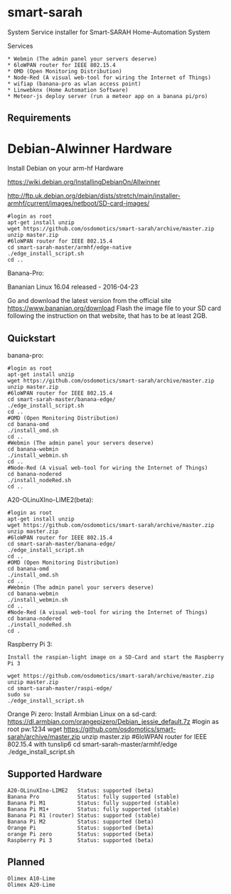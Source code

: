 ﻿smart-sarah
===========

System Service installer for Smart-SARAH Home-Automation System

Services

    * Webmin (The admin panel your servers deserve)
    * 6loWPAN router for IEEE 802.15.4
    * OMD (Open Monitoring Distribution)
    * Node-Red (A visual web-tool for wiring the Internet of Things)
    * wifiap (banana-pro as wlan access point)
    * Linwebknx (Home Automation Software)
    * Meteor-js deploy server (run a meteor app on a banana pi/pro)    

Requirements
------------
Debian-Alwinner Hardware
========================

Install Debian on your arm-hf Hardware

https://wiki.debian.org/InstallingDebianOn/Allwinner

http://ftp.uk.debian.org/debian/dists/stretch/main/installer-armhf/current/images/netboot/SD-card-images/

    #login as root
    apt-get install unzip
    wget https://github.com/osdomotics/smart-sarah/archive/master.zip
    unzip master.zip
    #6loWPAN router for IEEE 802.15.4
    cd smart-sarah-master/armhf/edge-native
    ./edge_install_script.sh
    cd ..

Banana-Pro:

Bananian Linux 16.04 released - 2016-04-23

Go and download the latest version from the official site https://www.bananian.org/download Flash the image file to your SD card following the instruction on that website, that has to be at least 2GB.


Quickstart
----------
banana-pro:

    #login as root
    apt-get install unzip
    wget https://github.com/osdomotics/smart-sarah/archive/master.zip
    unzip master.zip
    #6loWPAN router for IEEE 802.15.4
    cd smart-sarah-master/banana-edge/
    ./edge_install_script.sh
    cd ..
    #OMD (Open Monitoring Distribution)
    cd banana-omd
    ./install_omd.sh
    cd ..
    #Webmin (The admin panel your servers deserve)
    cd banana-webmin
    ./install_webmin.sh
    cd ..
    #Node-Red (A visual web-tool for wiring the Internet of Things)
    cd banana-nodered
    ./install_nodeRed.sh 
    cd ..

A20-OLinuXIno-LIME2(beta):

    #login as root
    apt-get install unzip
    wget https://github.com/osdomotics/smart-sarah/archive/master.zip
    unzip master.zip
    #6loWPAN router for IEEE 802.15.4
    cd smart-sarah-master/banana-edge/
    ./edge_install_script.sh
    cd ..
    #OMD (Open Monitoring Distribution)
    cd banana-omd
    ./install_omd.sh
    cd ..
    #Webmin (The admin panel your servers deserve)
    cd banana-webmin
    ./install_webmin.sh
    cd ..
    #Node-Red (A visual web-tool for wiring the Internet of Things)
    cd banana-nodered
    ./install_nodeRed.sh 
    cd .
    
Raspberry Pi 3:

    Install the raspian-light image on a SD-Card and start the Raspberry Pi 3

    wget https://github.com/osdomotics/smart-sarah/archive/master.zip
    unzip master.zip
    cd smart-sarah-master/raspi-edge/
    sudo su
    ./edge_install_script.sh

Orange Pi zero:
   Install Armbian Linux on a sd-card:
   https://dl.armbian.com/orangepizero/Debian_jessie_default.7z
   #login as root pw:1234
   wget https://github.com/osdomotics/smart-sarah/archive/master.zip
   unzip master.zip
   #6loWPAN router for IEEE 802.15.4 with tunslip6
   cd smart-sarah-master/armhf/edge
   ./edge_install_script.sh

Supported Hardware
------------------

    A20-OLinuXIno-LIME2   Status: supported (beta)
    Banana Pro            Status: fully supported (stable)
    Banana Pi M1          Status: fully supported (stable)
    Banana Pi M1+         Status: fully supported (stable)
    Banana Pi R1 (router) Status: supported (stable)
    Banana Pi M2          Status: supported (beta)
    Orange Pi             Status: supported (beta)
    orange Pi zero        Status: supported (beta)
    Raspberry Pi 3        Status: supported (beta)
    
Planned
-------

    Olimex A10-Lime
    Olimex A20-Lime

